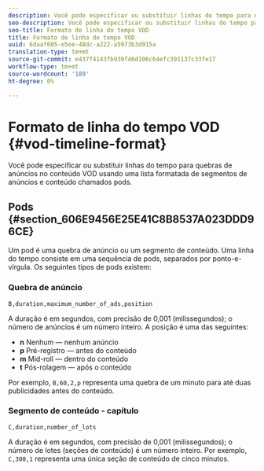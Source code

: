 ```yaml
---
description: Você pode especificar ou substituir linhas do tempo para quebras de anúncios no conteúdo VOD usando uma lista formatada de segmentos de anúncios e conteúdo chamados pods.
seo-description: Você pode especificar ou substituir linhas do tempo para quebras de anúncios no conteúdo VOD usando uma lista formatada de segmentos de anúncios e conteúdo chamados pods.
seo-title: Formato de linha do tempo VOD
title: Formato de linha do tempo VOD
uuid: 6daaf605-e5ee-48dc-a222-a5973b3d915a
translation-type: tm+mt
source-git-commit: e437f4143fb939f46d106c64efc391137c33fe17
workflow-type: tm+mt
source-wordcount: '189'
ht-degree: 0%

---
```



# Formato de linha do tempo VOD {#vod-timeline-format}

Você pode especificar ou substituir linhas do tempo para quebras de anúncios no conteúdo VOD usando uma lista formatada de segmentos de anúncios e conteúdo chamados pods.

## Pods {#section_606E9456E25E41C8B8537A023DDD96CE}

Um pod é uma quebra de anúncio ou um segmento de conteúdo. Uma linha do tempo consiste em uma sequência de pods, separados por ponto-e-vírgula. Os seguintes tipos de pods existem:

### Quebra de anúncio

```
B,duration,maximum_number_of_ads,position
```

A duração é em segundos, com precisão de 0,001 (milissegundos); o número de anúncios é um número inteiro. A posição é uma das seguintes:
* **n** Nenhum — nenhum anúncio
* **p** Pré-registro — antes do conteúdo
* **m** Mid-roll — dentro do conteúdo
* **t** Pós-rolagem — após o conteúdo

Por exemplo, `B,60,2,p` representa uma quebra de um minuto para até duas publicidades antes do conteúdo.

### Segmento de conteúdo - capítulo

```
C,duration,number_of_lots
```

A duração é em segundos, com precisão de 0,001 (milissegundos); o número de lotes (seções de conteúdo) é um número inteiro. Por exemplo, `C,300,1` representa uma única seção de conteúdo de cinco minutos.